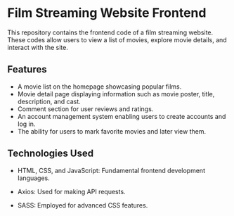 # Film Streaming Website Frontend

This repository contains the frontend code of a film streaming website. These codes allow users to view a list of movies, explore movie details, and interact with the site.

## Features

- A movie list on the homepage showcasing popular films.
- Movie detail page displaying information such as movie poster, title, description, and cast.
- Comment section for user reviews and ratings.
- An account management system enabling users to create accounts and log in.
- The ability for users to mark favorite movies and later view them.

## Technologies Used

- HTML, CSS, and JavaScript: Fundamental frontend development languages.

- Axios: Used for making API requests.
- SASS: Employed for advanced CSS features.